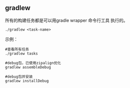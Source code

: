 
## gradlew
所有的构建任务都是可以用gradle wrapper 命令行工具 执行的。  

```
./gradlew <task-name>  
```
示例：
```
#查看所有任务
./gradlew tasks

#debug包，已使用zipalign优化
gradlew assembleDebug

#debug包并安装
gradlew installDebug
```
